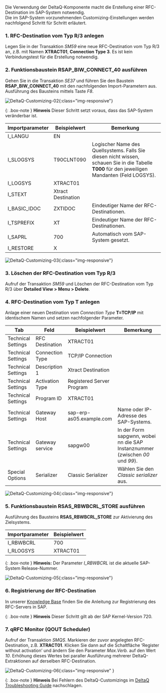 Die Verwendung der DeltaQ-Komponente macht die Erstellung einer RFC-Destination im SAP-System notwendig. <br>
Die im SAP-System vorzunehmenden Customizing-Einstellungen werden nachfolgend Schritt für Schritt erläutert.

### 1. RFC-Destination vom Typ R/3 anlegen
Legen Sie in der Transaktion *SM59* eine neue RFC-Destination vom Typ R/3 an, z.B. mit Namen **XTRACT01**, **Connection Type 3**. Es ist kein Verbindungstest für die Erstellung notwendig.

### 2. Funktionsbaustein RSAP_BIW_CONNECT_40 ausführen
Gehen Sie in die Transaktion *SE37* und führen Sie den Baustein **RSAP_BIW_CONNECT_40** mit den nachfolgenden Import-Parametern aus. <br>
Ausführung des Bausteins mittels Taste *F8*.

![DeltaQ-Customizing-02](/img/content/DeltaQ-Customizing-02.png){:class="img-responsive"}

{: .box-note }
**Hinweis** Dieser Schritt setzt voraus, dass das SAP-System veränderbar ist.

Importparameter | Beispielwert | Bemerkung
------------ | ------------- | ------------
I_LANGU | EN
I_SLOGSYS | T90CLNT090 | Logischer Name des Quellsystems. Falls Sie diesen nicht wissen, schauen Sie in die Tabelle **T000** für den jeweiligen Mandanten (Feld LOGSYS).
I_LOGSYS | XTRACT01 | 
I_STEXT | Xtract Destination
I_BASIC_IDOC | ZXTIDOC | Eindeutiger Name der RFC-Destinationen.
I_TSPREFIX | XT | Eindeutiger Name der RFC-Destinationen.
I_SAPRL | 700 | Automatisch vom SAP-System gesetzt.
I_RESTORE | X

![DeltaQ-Customizing-03](/img/content/DeltaQ-Customizing-03.png){:class="img-responsive"}

### 3. Löschen der RFC-Destination vom Typ R/3 
Aufruf der Transaktion *SM59* und Löschen der RFC-Destination vom Typ R/3 über **Detailed View > Menu > Delete**.

### 4. RFC-Destination vom Typ T anlegen
Anlage einer neuen Destination vom *Connection Type* **T=TCP/IP** mit identischem Namen und setzen nachfolgender Parameter.

Tab | Feld | Beispielwert | Bemerkung
---- | ------------ | ------------- | ------------
Technical Settings | RFC Destination | XTRACT01 |
Technical Settings | Connection Type | TCP/IP Connection |
Technical Settings | Description 1| Xtract Destination | 
Technical Settings | Activation Type | Registered Server Program |
Technical Settings | Program ID | XTRACT01 |
Technical Settings | Gateway Host | sap-erp-as05.example.com | Name oder IP-Adresse des SAP-Systems.
Technical Settings | Gateway service | sapgw00 | In der Form sapgwnn, wobei nn die SAP Instanznummer (zwischen *00* und *99*).
Special Options | Serializer | Classic Serializer | Wählen Sie den *Classic serializer* aus.

![DeltaQ-Customizing-04](/img/content/DeltaQ-Customizing-04.png){:class="img-responsive"}

### 5. Funktionsbaustein RSAS_RBWBCRL_STORE ausführen
Ausführung des Bausteins **RSAS_RBWBCRL_STORE** zur Aktivierung des Zielsystems.

Importparameter | Beispielwert 
------------ | -------------
I_RBWBCRL | 700 
I_RLOGSYS | XTRACT01

{: .box-note }
**Hinweis:** Der Parameter *I_RBWBCRL* ist die aktuelle SAP-System Release-Nummer.

![DeltaQ-Customizing-05](/img/content/DeltaQ-Customizing-05.png){:class="img-responsive"}

### 6. Registrierung der RFC-Destination  
In unserer [Knowledge Base](https://kb.theobald-software.com/sap/registering-rfc-server-in-sap-releases-in-kernel-release-720-and-higher) finden Sie die Anleitung zur Registrierung des RFC-Servers in SAP. 

{: .box-note }
**Hinweis** Dieser Schritt gilt ab der SAP Kernel-Version 720.

### 7. qRFC Monitor (QOUT Scheduler)
Aufruf der Transaktion *SMQS*. Markieren der zuvor angelegten RFC-Destination, z.B. **XTRACT01**. Klicken Sie dann auf die Schaltfläche ‘Register without activation’ und ändern Sie den Parameter *Max.Verb.* auf den Wert *10*. 
Erhöhung dieses Wertes bei paraller Ausführung mehrerer DeltaQ-Extraktionen auf derselben RFC-Destination.

![DeltaQ-Customizing-06](/img/content/DeltaQ-Customizing-06.png){:class="img-responsive" }

{: .box-note }
**Hinweis** Bei Fehlern des DeltaQ-Customizings im [DeltaQ Troubleshooting Guide](https://support.theobald-software.com/helpdesk/KB/View/14424-deltaq-troubleshooting-guide) nachschlagen.
